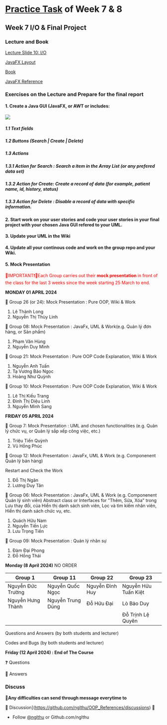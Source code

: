 # [Practice Task](https://nglthu.github.io/OOP_References/Practice_week7) of Week 7 & 8

## Week 7 I/O & Final Project
### Lecture and Book


[Lecture Slide 10: I/O](https://nglthu.github.io/OOP_References/Slides/Lecture10_LTN.pdf)

[JavaFX Layout](https://nglthu.github.io/JavaGuiProject/img/readMeImg)

[Book](https://nglthu.github.io/Books/java/BruceEckel_Thinking_in_Java_4th_Edition.pdf)

[JavaFX Reference](https://docs.oracle.com/javafx/2/ui_controls/text-field.htm)

### Exercises on the Lecture and Prepare for the final report


#### 1. Create a Java GUI (JavaFX, or AWT or  includes:

<img src="https://nglthu.github.io/OOP_References/img/PatientManagement.png">
   
##### 1.1 Text fields
   
##### 1.2 Buttons (Search | Create | Delete)  

##### 1.3 Actions 

##### 1.3.1 Action for Search : Search a item in the Array List (or any prefered data set)

##### 1.3.2 Action for Create: Create a record of data (for example, patient name, id,  history, status)

##### 1.3.3 Action for Delete : Disable a record of data with specific information. 


#### 2. Start work on your user stories and code your user stories in your final project with your chosen Java GUI refered to your UML.

#### 3. Update your UML in the Wiki

#### 4. Update all your continous code and work on the group repo and your Wiki. 

#### 5. Mock Presentation

<span style="color:red">🔴IMPORTANT❗🔴Each Group carries out their <b> mock presentation </b> in front of the class for the last 3 weeks since the week starting 25 March to end. 
</span>


<b>MONDAY 01 APRIL 2024</b>   

🔴 Group 26 (or 24): Mock Presentation : Pure OOP, Wiki  & Work
1. Lê Thành Long
2. Nguyễn Thị Thùy Linh

🔴 Group 08: Mock Presentation : JavaFx, UML & Work(e.g. Quản lý đơn hàng, or Sản phẩm)
1. Phạm Văn Hùng
2. Nguyễn Duy Minh

🔴 Group 21: Mock Presentation : Pure OOP Code Explanation, Wiki & Work 
1. Nguyễn Anh Tuấn
2. Tạ Vương Bảo Ngọc
3. Hoàng Như Quỳnh

🔴 Group 10: Mock Presentation : Pure OOP Code Explanation, Wiki & Work
1. Lê Thị Kiều Trang
2. Đinh Thị Diệu Linh
3. Nguyễn Minh Sang

<b>FRIDAY 05 APRIL 2024</b> 

🔴 Group 7: Mock Presentation : UML  and chosen functionalities (e.g. Quản lý chức vụ, or Quản lý sắp xếp công việc, etc.)
1. Triệu Tiến Quỳnh
2. Vũ Hồng Phúc
   
🔴 Group 12: Mock Presentation : JavaFx, UML & Work (e.g. Componenent Quản lý bán hàng) 

Restart and Check the Work

1. Đỗ Thị Ngân
2. Lương Duy Tân

🔴 Group 06: Mock Presentation : JavaFx, UML & Work (e.g. Componenent Quản lý sinh viên) 
Abstract class or Interfaces for "Thêm, Sửa, Xóa" trong Lưu thay đổi, của Hiển thị danh sách sinh viên, Lọc và tìm kiếm nhân viên, Hiển thị danh sách chức vụ, etc.
1. Quách Hữu Nam
2. Nguyễn Tiến Lực
3. Lưu Trọng Tiến

🔴 Group 09: Mock Presentation : Quản lý nhân sự
1. Đàm Đại Phong
2. Đỗ Hồng Thái

<b>Monday (8 April 2024)</b> NO ORDER 

| Group 1           | Group 11          | Group 22        | Group 23             |   
|-------------------|-------------------|-----------------|----------------------|
| Nguyễn Đức Trường | Nguyễn Quốc Ngọc  | Nguyễn Đình Huy | Nguyễn Hữu Tuấn Kiệt |   
| Nguyễn Hưng Thành | Nguyễn Trung Dũng | Đỗ Hữu Đại      | Lò Bảo Duy           |   
|                   |                   |                 | Đỗ Trịnh Lệ Quyên    |   

Questions and Answers (by both students and lecturer)

Codes and Bugs (by both students and lecturer)

<b>Friday (12 April 2024) : End of The Course</b> 

❓ Questions


🎯 Answers

### Discuss

🔴<b>Any difficulties can send through message everytime to </b>

💬 Discussion](https://github.com/nglthu/OOP_References/discussions) 💬


+ Follow [@nglthu](https://github.com/nglthu) or Github.com/nglthu

 
